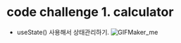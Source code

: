 # code challenge 1. calculator
- useState() 사용해서 상태관리하기.
![GIFMaker_me](https://github.com/EUNSEO814/react-challenge/assets/97860973/9657153e-2e2b-4368-b1be-05a4cf828c65)
